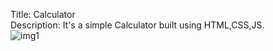 Title: Calculator<br>
Description: It's a simple Calculator built using HTML,CSS,JS.<br>
![img1](https://github.com/shruthikasenthil/calculator/assets/112261138/542aa166-369a-45bf-8f32-18f3de5d1cb3)

